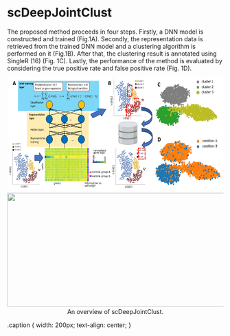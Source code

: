 # scDeepJointClust


The proposed method proceeds in four steps. 
Firstly, a DNN model is constructed and trained (Fig.1A). 
Secondly, the representation data is retrieved from the trained DNN model and a clustering algorithm is performed on it (Fig.1B). 
After that, the clustering result is annotated using SingleR (16) (Fig. 1C). 
Lastly, the performance of the method is evaluated by considering the true positive rate and false positive rate (Fig. 1D).
<!-- ![An overview of scDeepJointClust.](Images/Fig1.png "An overview of scDeepJointClust.") -->
<img src="Images/Fig1.png" style="width:605px;height:265px;">
<div style="align: left; text-align:center;">
    <img src="white.jpg" height="265px" width="605px" />
    <div class="caption">An overview of scDeepJointClust.</div>
</div>

.caption {
    width: 200px;
    text-align: center;
}
